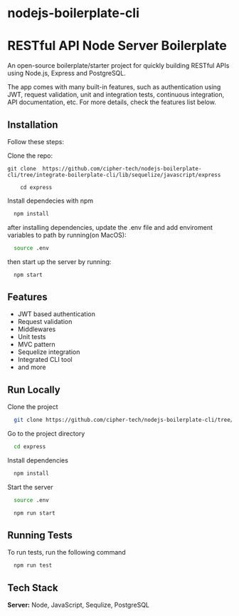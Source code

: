 # nodejs-boilerplate-cli


# RESTful API Node Server Boilerplate

An open-source boilerplate/starter project for quickly building RESTful APIs using Node.js, Express and PostgreSQL.

The app comes with many built-in features, such as authentication using JWT, 
request validation, unit and integration tests, continuous integration, 
API documentation, etc. For more details, check the features list below.

## Installation
Follow these steps:

Clone the repo:

```
git clone  https://github.com/cipher-tech/nodejs-boilerplate-cli/tree/integrate-boilerplate-cli/lib/sequelize/javascript/express
```
```
    cd express
```
Install dependecies with npm

```bash
  npm install
```

after installing dependencies, update the .env file 
and add enviroment variables to path by running(on MacOS):
```bash
  source .env
```
then start up the server by running: 
    
```bash
  npm start
```
## Features

- JWT based authentication
- Request validation
- Middlewares
- Unit tests
- MVC pattern
- Sequelize integration
- Integrated CLI tool 
- and more


## Run Locally

Clone the project

```bash
  git clone https://github.com/cipher-tech/nodejs-boilerplate-cli/tree/integrate-boilerplate-cli/lib/sequelize/javascript/express
```

Go to the project directory

```bash
  cd express
```

Install dependencies

```bash
  npm install
```

Start the server

```bash
  source .env
```
```bash
  npm run start
```


## Running Tests

To run tests, run the following command

```bash
  npm run test
```


## Tech Stack

**Server:** Node, JavaScript, Sequlize, PostgreSQL

